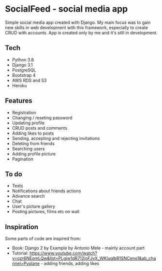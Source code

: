 # SocialFeed - social media app

Simple social media app created with Django. My main focus was to gain new skills in web development with this framework, especially to create CRUD with accounts. App is created only by me and it's still in development. 


## Tech

 - Python 3.8
 - Django 3.1
 - PostgreSQL
 - Bootstrap 4
 - AWS RDS and S3
 - Heroku
 
## Features

 - Registration
 - Changing / reseting password
 - Updating profile
 - CRUD posts and comments
 - Adding likes to posts
 - Sending, accepting and rejecting invitations
 - Deleting from friends
 - Searching users
 - Adding profile picture
 - Pagination
 
## To do

 - Tests
 - Notifications about friends actions
 - Advance search
 - Chat
 - User's picture gallery
 - Posting pictures, films etc on wall

## Inspiration

 Some parts of code are inspired from:
 - Book: Django 2 by Example by Antonio Mele - mainly account part
 - Tutorial: https://www.youtube.com/watch?v=ozr6NEomLQw&list=PLgjw1dR712joFJvX_WKIuglbR1SNCeno1&ab_channel=Pyplane - adding friends, adding likes
